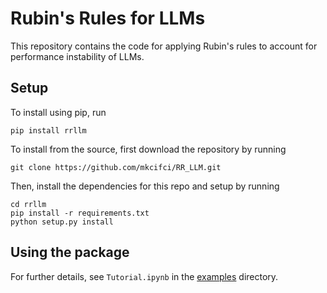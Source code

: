# Rubin's Rules for LLMs
This repository contains the code for applying Rubin's rules to account for performance instability of LLMs.

## Setup

To install using pip, run
```
pip install rrllm
```

To install from the source, first download the repository by running 

```
git clone https://github.com/mkcifci/RR_LLM.git
```

Then, install the dependencies for this repo and setup by running
```
cd rrllm
pip install -r requirements.txt
python setup.py install
```

## Using the package

For further details, see `Tutorial.ipynb` in the [examples](https://github.com/mkcifci/RR_LLM/blob/main/examples) directory.

